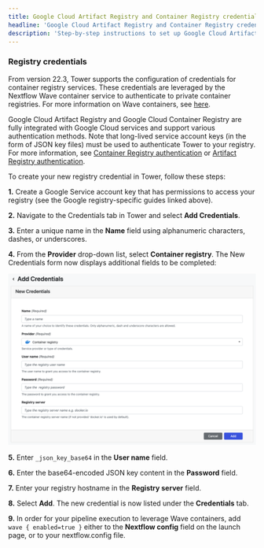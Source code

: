 ```yaml
---
title: Google Cloud Artifact Registry and Container Registry credentials
headline: 'Google Cloud Artifact Registry and Container Registry credentials'
description: 'Step-by-step instructions to set up Google Cloud Artifact Registry and Container Registry credentials in Nextflow Tower.'
---
```


### Registry credentials 

From version 22.3, Tower supports the configuration of credentials for container registry services. These credentials are leveraged by the Nextflow Wave container service to authenticate to private container registries. For more information on Wave containers, see [here](https://www.nextflow.io/docs/latest/wave.html).

Google Cloud Artifact Registry and Google Cloud Container Registry are fully integrated with Google Cloud services and support various authentication methods. Note that long-lived service account keys (in the form of JSON key files) must be used to authenticate Tower to your registry. For more information, see [Container Registry authentication](https://cloud.google.com/container-registry/docs/advanced-authentication#json-key) or [Artifact Registry authentication](https://cloud.google.com/artifact-registry/docs/docker/authentication#json-key).

To create your new registry credential in Tower, follow these steps:

**1.** Create a Google Service account key that has permissions to access your registry (see the Google registry-specific guides linked above). 

**2.** Navigate to the Credentials tab in Tower and select **Add Credentials**. 

**3.** Enter a unique name in the **Name** field using alphanumeric characters, dashes, or underscores. 

**4.** From the **Provider** drop-down list, select **Container registry**. The New Credentials form now displays additional fields to be completed: 

![](_images/container_registry_credentials_blank.png)

**5.** Enter `_json_key_base64` in the **User name** field.

**6.** Enter the base64-encoded JSON key content in the **Password** field. 

**7.** Enter your registry hostname in the **Registry server** field.

**8.** Select **Add**. The new credential is now listed under the **Credentials** tab.

**9.** In order for your pipeline execution to leverage Wave containers, add `wave { enabled=true }` either to the **Nextflow config** field on the launch page, or to your nextflow.config file. 